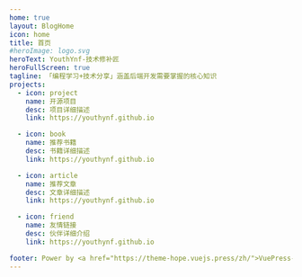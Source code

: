 ```yaml
---
home: true
layout: BlogHome
icon: home
title: 首页
#heroImage: logo.svg
heroText: YouthYnf-技术修补匠
heroFullScreen: true
tagline: 「编程学习+技术分享」涵盖后端开发需要掌握的核心知识
projects:
  - icon: project
    name: 开源项目
    desc: 项目详细描述
    link: https://youthynf.github.io

  - icon: book
    name: 推荐书籍
    desc: 书籍详细描述
    link: https://youthynf.github.io

  - icon: article
    name: 推荐文章
    desc: 文章详细描述
    link: https://youthynf.github.io

  - icon: friend
    name: 友情链接
    desc: 伙伴详细介绍
    link: https://youthynf.github.io

footer: Power by <a href="https://theme-hope.vuejs.press/zh/">VuePress-theme-hope</a>
---
```

